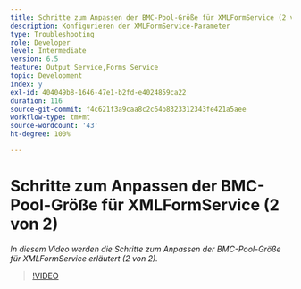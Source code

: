 ```yaml
---
title: Schritte zum Anpassen der BMC-Pool-Größe für XMLFormService (2 von 2)
description: Konfigurieren der XMLFormService-Parameter
type: Troubleshooting
role: Developer
level: Intermediate
version: 6.5
feature: Output Service,Forms Service
topic: Development
index: y
exl-id: 404049b8-1646-47e1-b2fd-e4024859ca22
duration: 116
source-git-commit: f4c621f3a9caa8c2c64b8323312343fe421a5aee
workflow-type: tm+mt
source-wordcount: '43'
ht-degree: 100%

---
```



# Schritte zum Anpassen der BMC-Pool-Größe für XMLFormService (2 von 2)

*In diesem Video werden die Schritte zum Anpassen der BMC-Pool-Größe für XMLFormService erläutert (2 von 2).*

>[!VIDEO](https://video.tv.adobe.com/v/335553?quality=12&learn=on)
